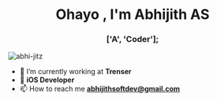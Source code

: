 <h1 align="center">Ohayo , I'm Abhijith AS</h1>
<h3 align="center">['A', 'Coder'];</h3>

<p align="left"><img src="https://komarev.com/ghpvc/?username=abhi-jitz&label=Profile%20views&color=0e75b6&style=flat" alt="abhi-jitz" /></p>

- 🔭 I’m currently working at **Trenser**
- 🌱 **iOS Developer**
- 📫 How to reach me **abhijithsoftdev@gmail.com**
